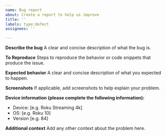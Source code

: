 ```yaml
---
name: Bug report
about: Create a report to help us improve
title: ''
labels: type:defect
assignees: ''

---
```


**Describe the bug**
A clear and concise description of what the bug is.

**To Reproduce**
Steps to reproduce the behavior or code snippets that produce the issue.

**Expected behavior**
A clear and concise description of what you expected to happen.

**Screenshots**
If applicable, add screenshots to help explain your problem.

**Device information (please complete the following information):**
 - Device: [e.g. Roku Streaming 4k]
 - OS: [e.g. Roku 10]
 - Version [e.g. 84]

**Additional context**
Add any other context about the problem here.
